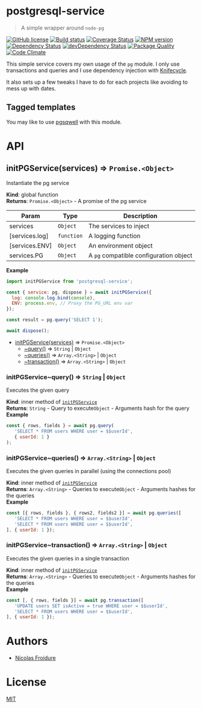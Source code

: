 [//]: # ( )
[//]: # (This file is automatically generated by a `metapak`)
[//]: # (module. Do not change it  except between the)
[//]: # (`content:start/end` flags, your changes would)
[//]: # (be overridden.)
[//]: # ( )
# postgresql-service
> A simple wrapper around `node-pg`

[![GitHub license](https://img.shields.io/badge/license-MIT-blue.svg)](https://github.com/nfroidure/postgresql-service/blob/master/LICENSE)
[![Build status](https://secure.travis-ci.org/nfroidure/postgresql-service.svg)](https://travis-ci.org/nfroidure/postgresql-service)
[![Coverage Status](https://coveralls.io/repos/nfroidure/postgresql-service/badge.svg?branch=master)](https://coveralls.io/r/nfroidure/postgresql-service?branch=master)
[![NPM version](https://badge.fury.io/js/postgresql-service.svg)](https://npmjs.org/package/postgresql-service)
[![Dependency Status](https://david-dm.org/nfroidure/postgresql-service.svg)](https://david-dm.org/nfroidure/postgresql-service)
[![devDependency Status](https://david-dm.org/nfroidure/postgresql-service/dev-status.svg)](https://david-dm.org/nfroidure/postgresql-service#info=devDependencies)
[![Package Quality](http://npm.packagequality.com/shield/postgresql-service.svg)](http://packagequality.com/#?package=postgresql-service)
[![Code Climate](https://codeclimate.com/github/nfroidure/postgresql-service.svg)](https://codeclimate.com/github/nfroidure/postgresql-service)


[//]: # (::contents:start)

This simple service covers my own usage of the `pg` module. I only use
transactions and queries and I use dependency injection with
[Knifecycle](https://github.com/nfroidure/knifecycle).

It also sets up a few tweaks I have to do for each projects like avoiding to
mess up with dates.

## Tagged templates

You may like to use [pgsqwell](https://github.com/nfroidure/pgsqwell) with this
module.

[//]: # (::contents:end)

# API
<a name="initPGService"></a>

## initPGService(services) ⇒ <code>Promise.&lt;Object&gt;</code>
Instantiate the pg service

**Kind**: global function  
**Returns**: <code>Promise.&lt;Object&gt;</code> - A promise of the pg service  

| Param | Type | Description |
| --- | --- | --- |
| services | <code>Object</code> | The services to inject |
| [services.log] | <code>function</code> | A logging function |
| [services.ENV] | <code>Object</code> | An environment object |
| services.PG | <code>Object</code> | A `pg` compatible configuration object |

**Example**  
```js
import initPGService from 'postgresql-service';

const { service: pg, dispose } = await initPGService({
  log: console.log.bind(console),
  ENV: process.env, // Proxy the PG_URL env var
});

const result = pg.query('SELECT 1');

await dispose();
```

* [initPGService(services)](#initPGService) ⇒ <code>Promise.&lt;Object&gt;</code>
    * [~query()](#initPGService..query) ⇒ <code>String</code> \| <code>Object</code>
    * [~queries()](#initPGService..queries) ⇒ <code>Array.&lt;String&gt;</code> \| <code>Object</code>
    * [~transaction()](#initPGService..transaction) ⇒ <code>Array.&lt;String&gt;</code> \| <code>Object</code>

<a name="initPGService..query"></a>

### initPGService~query() ⇒ <code>String</code> \| <code>Object</code>
Executes the given query

**Kind**: inner method of [<code>initPGService</code>](#initPGService)  
**Returns**: <code>String</code> - Query to execute<code>Object</code> - Arguments hash for the query  
**Example**  
```js
const { rows, fields } = await pg.query(
   'SELECT * FROM users WHERE user = $$userId',
   { userId: 1 }
);
```
<a name="initPGService..queries"></a>

### initPGService~queries() ⇒ <code>Array.&lt;String&gt;</code> \| <code>Object</code>
Executes the given queries in parallel (using the connections pool)

**Kind**: inner method of [<code>initPGService</code>](#initPGService)  
**Returns**: <code>Array.&lt;String&gt;</code> - Queries to execute<code>Object</code> - Arguments hashes for the queries  
**Example**  
```js
const [{ rows, fields }, { rows2, fields2 }] = await pg.queries([
   'SELECT * FROM users WHERE user = $$userId',
   'SELECT * FROM users WHERE user = $$userId',
], { userId: 1 });
```
<a name="initPGService..transaction"></a>

### initPGService~transaction() ⇒ <code>Array.&lt;String&gt;</code> \| <code>Object</code>
Executes the given queries in a single transaction

**Kind**: inner method of [<code>initPGService</code>](#initPGService)  
**Returns**: <code>Array.&lt;String&gt;</code> - Queries to execute<code>Object</code> - Arguments hashes for the queries  
**Example**  
```js
const [, { rows, fields }] = await pg.transaction([
   'UPDATE users SET isActive = true WHERE user = $$userId',
   'SELECT * FROM users WHERE user = $$userId',
], { userId: 1 });
```

# Authors
- [Nicolas Froidure](http://insertafter.com/en/index.html)

# License
[MIT](https://github.com/nfroidure/postgresql-service/blob/master/LICENSE)
